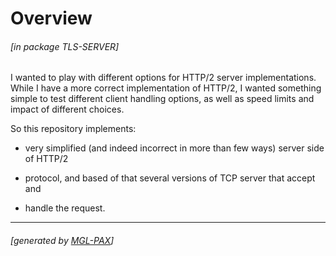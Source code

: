 <a id="x-28TLS-SERVER-3A-40OVERVIEW-20MGL-PAX-3ASECTION-29"></a>

# Overview

###### \[in package TLS-SERVER\]
I wanted to play with different options for HTTP/2 server implementations. While
I have a more correct implementation of HTTP/2, I wanted something simple to
test different client handling options, as well as speed limits and impact of
different choices.

So this repository implements:

- very simplified (and indeed incorrect in more than few ways) server side of HTTP/2

- protocol, and based of that several versions of TCP server that accept and

- handle the request.


* * *
###### \[generated by [MGL-PAX](https://github.com/melisgl/mgl-pax)\]
